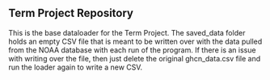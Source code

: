 ## Term Project Repository

This is the base dataloader for the Term Project. The saved_data folder holds an empty CSV file that is meant to be written over with the data pulled from the NOAA database with each run of the program. If there is an issue with writing over the file, then just delete the original ghcn_data.csv file and run the loader again to write a new CSV.
